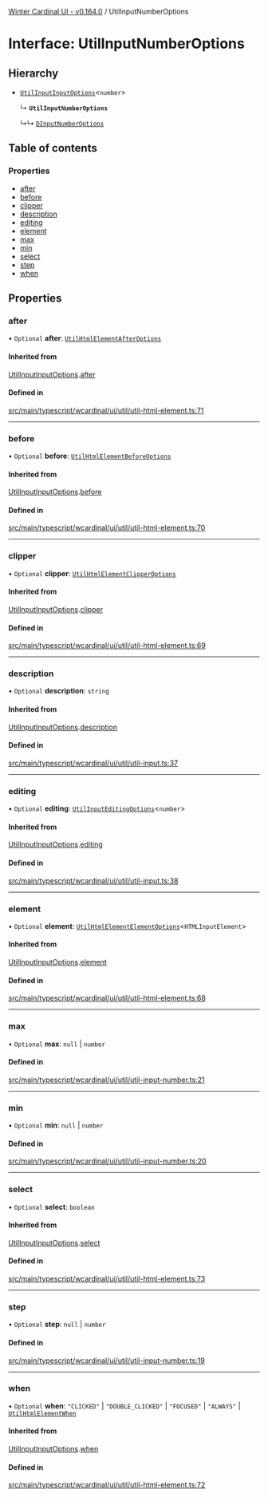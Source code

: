 [Winter Cardinal UI - v0.164.0](../index.md) / UtilInputNumberOptions

# Interface: UtilInputNumberOptions

## Hierarchy

- [`UtilInputInputOptions`](UtilInputInputOptions.md)<`number`\>

  ↳ **`UtilInputNumberOptions`**

  ↳↳ [`DInputNumberOptions`](DInputNumberOptions.md)

## Table of contents

### Properties

- [after](UtilInputNumberOptions.md#after)
- [before](UtilInputNumberOptions.md#before)
- [clipper](UtilInputNumberOptions.md#clipper)
- [description](UtilInputNumberOptions.md#description)
- [editing](UtilInputNumberOptions.md#editing)
- [element](UtilInputNumberOptions.md#element)
- [max](UtilInputNumberOptions.md#max)
- [min](UtilInputNumberOptions.md#min)
- [select](UtilInputNumberOptions.md#select)
- [step](UtilInputNumberOptions.md#step)
- [when](UtilInputNumberOptions.md#when)

## Properties

### after

• `Optional` **after**: [`UtilHtmlElementAfterOptions`](UtilHtmlElementAfterOptions.md)

#### Inherited from

[UtilInputInputOptions](UtilInputInputOptions.md).[after](UtilInputInputOptions.md#after)

#### Defined in

[src/main/typescript/wcardinal/ui/util/util-html-element.ts:71](https://github.com/winter-cardinal/winter-cardinal-ui/blob/v0.164.0/src/main/typescript/wcardinal/ui/util/util-html-element.ts#L71)

___

### before

• `Optional` **before**: [`UtilHtmlElementBeforeOptions`](UtilHtmlElementBeforeOptions.md)

#### Inherited from

[UtilInputInputOptions](UtilInputInputOptions.md).[before](UtilInputInputOptions.md#before)

#### Defined in

[src/main/typescript/wcardinal/ui/util/util-html-element.ts:70](https://github.com/winter-cardinal/winter-cardinal-ui/blob/v0.164.0/src/main/typescript/wcardinal/ui/util/util-html-element.ts#L70)

___

### clipper

• `Optional` **clipper**: [`UtilHtmlElementClipperOptions`](UtilHtmlElementClipperOptions.md)

#### Inherited from

[UtilInputInputOptions](UtilInputInputOptions.md).[clipper](UtilInputInputOptions.md#clipper)

#### Defined in

[src/main/typescript/wcardinal/ui/util/util-html-element.ts:69](https://github.com/winter-cardinal/winter-cardinal-ui/blob/v0.164.0/src/main/typescript/wcardinal/ui/util/util-html-element.ts#L69)

___

### description

• `Optional` **description**: `string`

#### Inherited from

[UtilInputInputOptions](UtilInputInputOptions.md).[description](UtilInputInputOptions.md#description)

#### Defined in

[src/main/typescript/wcardinal/ui/util/util-input.ts:37](https://github.com/winter-cardinal/winter-cardinal-ui/blob/v0.164.0/src/main/typescript/wcardinal/ui/util/util-input.ts#L37)

___

### editing

• `Optional` **editing**: [`UtilInputEditingOptions`](UtilInputEditingOptions.md)<`number`\>

#### Inherited from

[UtilInputInputOptions](UtilInputInputOptions.md).[editing](UtilInputInputOptions.md#editing)

#### Defined in

[src/main/typescript/wcardinal/ui/util/util-input.ts:38](https://github.com/winter-cardinal/winter-cardinal-ui/blob/v0.164.0/src/main/typescript/wcardinal/ui/util/util-input.ts#L38)

___

### element

• `Optional` **element**: [`UtilHtmlElementElementOptions`](UtilHtmlElementElementOptions.md)<`HTMLInputElement`\>

#### Inherited from

[UtilInputInputOptions](UtilInputInputOptions.md).[element](UtilInputInputOptions.md#element)

#### Defined in

[src/main/typescript/wcardinal/ui/util/util-html-element.ts:68](https://github.com/winter-cardinal/winter-cardinal-ui/blob/v0.164.0/src/main/typescript/wcardinal/ui/util/util-html-element.ts#L68)

___

### max

• `Optional` **max**: ``null`` \| `number`

#### Defined in

[src/main/typescript/wcardinal/ui/util/util-input-number.ts:21](https://github.com/winter-cardinal/winter-cardinal-ui/blob/v0.164.0/src/main/typescript/wcardinal/ui/util/util-input-number.ts#L21)

___

### min

• `Optional` **min**: ``null`` \| `number`

#### Defined in

[src/main/typescript/wcardinal/ui/util/util-input-number.ts:20](https://github.com/winter-cardinal/winter-cardinal-ui/blob/v0.164.0/src/main/typescript/wcardinal/ui/util/util-input-number.ts#L20)

___

### select

• `Optional` **select**: `boolean`

#### Inherited from

[UtilInputInputOptions](UtilInputInputOptions.md).[select](UtilInputInputOptions.md#select)

#### Defined in

[src/main/typescript/wcardinal/ui/util/util-html-element.ts:73](https://github.com/winter-cardinal/winter-cardinal-ui/blob/v0.164.0/src/main/typescript/wcardinal/ui/util/util-html-element.ts#L73)

___

### step

• `Optional` **step**: ``null`` \| `number`

#### Defined in

[src/main/typescript/wcardinal/ui/util/util-input-number.ts:19](https://github.com/winter-cardinal/winter-cardinal-ui/blob/v0.164.0/src/main/typescript/wcardinal/ui/util/util-input-number.ts#L19)

___

### when

• `Optional` **when**: ``"CLICKED"`` \| ``"DOUBLE_CLICKED"`` \| ``"FOCUSED"`` \| ``"ALWAYS"`` \| [`UtilHtmlElementWhen`](../index.md#utilhtmlelementwhen)

#### Inherited from

[UtilInputInputOptions](UtilInputInputOptions.md).[when](UtilInputInputOptions.md#when)

#### Defined in

[src/main/typescript/wcardinal/ui/util/util-html-element.ts:72](https://github.com/winter-cardinal/winter-cardinal-ui/blob/v0.164.0/src/main/typescript/wcardinal/ui/util/util-html-element.ts#L72)
